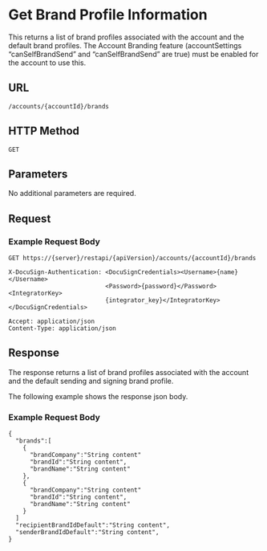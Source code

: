 # Get Brand Profile Information

This returns a list of brand profiles associated with the account and the default brand profiles.
The Account Branding feature (accountSettings “canSelfBrandSend” and “canSelfBrandSend” are true)
must be enabled for the account to use this.

## URL

    /accounts/{accountId}/brands

## HTTP Method

    GET

## Parameters

No additional parameters are required.

## Request

### Example Request Body

    GET https://{server}/restapi/{apiVersion}/accounts/{accountId}/brands
    
    X-DocuSign-Authentication: <DocuSignCredentials><Username>{name}</Username>
                               <Password>{password}</Password><IntegratorKey>
                               {integrator_key}</IntegratorKey></DocuSignCredentials>
    
    Accept: application/json
    Content-Type: application/json

## Response

The response returns a list of brand profiles associated with the account and the default sending and signing brand profile.

The following example shows the response json body.

### Example Request Body

    {
      "brands":[
        {
          "brandCompany":"String content"
          "brandId":"String content",
          "brandName":"String content"
        },
        {
          "brandCompany":"String content"
          "brandId":"String content",
          "brandName":"String content"
        }
      ]
      "recipientBrandIdDefault":"String content",
      "senderBrandIdDefault":"String content",
    }
